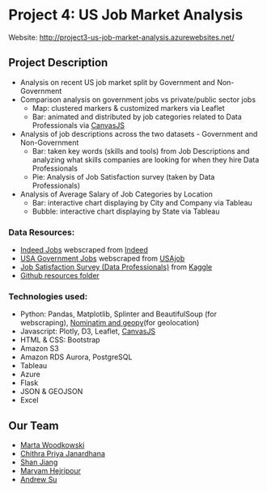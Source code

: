 # Project 4: US Job Market Analysis
Website: http://project3-us-job-market-analysis.azurewebsites.net/
## Project Description
* Analysis on recent US job market split by Government and Non-Government
* Comparison analysis on government jobs vs private/public sector jobs 
   * Map: clustered markers & customized markers via Leaflet
   * Bar: animated and distributed by job categories related to Data Professionals via [CanvasJS](https://canvasjs.com/javascript-charts/animated-chart/)
* Analysis of job descriptions across the two datasets - Government and Non-Government
   * Bar: taken key words (skills and tools) from Job Descriptions and analyzing what skills companies are looking for when they hire Data Professionals
   * Pie: Analysis of Job Satisfaction survey (taken by Data Professionals)
* Analysis of Average Salary of Job Categories by Location
   * Bar: interactive chart displaying by City and Company via Tableau
   * Bubble: interactive chart displaying by State via Tableau
<!-- * Analysis on salary by industry and occupation (2020)
   * Bar: animated and distributed by industry and occupation via Plotly
* Statistical analysis on Occupations by state (2020)
   * Map: choropleth layers sorted by occupation via Leaflet -->

### Data Resources:

* [Indeed Jobs](https://us-job-market-mw.s3.us-west-2.amazonaws.com/mw_job_listings_scraped.csv) webscraped from [Indeed](https://www.indeed.com/)
* [USA Government Jobs](https://us-job-market-mw.s3.us-west-2.amazonaws.com/mw_govjob_listings_scraped.csv) webscraped from [USAjob](https://www.usajobs.gov/)
* [Job Satisfaction Survey (Data Professionals)](https://www.kaggle.com/phuchuynguyen/datarelated-developers-survey-by-stack-overflow) from [Kaggle](https://www.kaggle.com/)
* [Github resources folder](https://github.com/mriganv/Project-3-Project-4/tree/main/static/resources)

### Technologies used:

* Python: Pandas, Matplotlib, Splinter and BeautifulSoup (for webscraping), [Nominatim and geopy](https://medium.com/analytics-vidhya/how-to-generate-lat-and-long-coordinates-of-city-without-using-apis-25ebabcaf1d5)(for geolocation)
* Javascript: Plotly, D3, Leaflet, [CanvasJS](https://canvasjs.com/javascript-charts/animated-chart/)
* HTML & CSS: Bootstrap
* Amazon S3
* Amazon RDS Aurora, PostgreSQL
* Tableau
* Azure
* Flask
* JSON & GEOJSON
* Excel



## Our Team

* [Marta Woodkowski](https://github.com/MartaWoodkowski)
* [Chithra Priya Janardhana](https://github.com/mriganv)
* [Shan Jiang](https://github.com/FrankJiang1208)
* [Maryam Hejripour](https://github.com/mforoohi)
* [Andrew Su](https://github.com/isoju)

